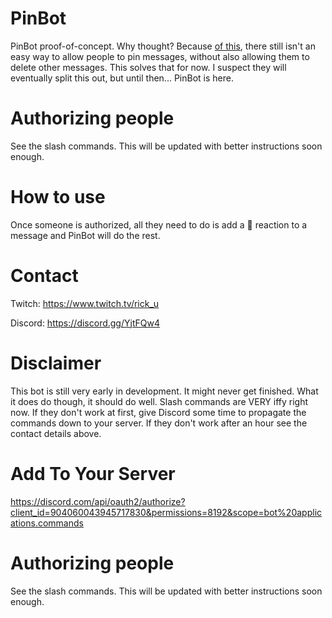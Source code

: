 # PinBot
PinBot proof-of-concept. Why thought? Because [of this](https://support.discord.com/hc/en-us/community/posts/360030264671 "Discord Support"), there still isn't an easy way to allow people to pin messages, without also allowing them to delete other messages. This solves that for now. I suspect they will eventually split this out, but until then... PinBot is here.

# Authorizing people
See the slash commands. This will be updated with better instructions soon enough.

# How to use
Once someone is authorized, all they need to do is add a 📌 reaction to a message and PinBot will do the rest.

# Contact
Twitch: https://www.twitch.tv/rick_u

Discord: https://discord.gg/YjtFQw4

# Disclaimer
This bot is still very early in development. It might never get finished. What it does do though, it should do well. Slash commands are VERY iffy right now. If they don't work at first, give Discord some time to propagate the commands down to your server. If they don't work after an hour see the contact details above.

# Add To Your Server
https://discord.com/api/oauth2/authorize?client_id=904060043945717830&permissions=8192&scope=bot%20applications.commands

# Authorizing people
See the slash commands. This will be updated with better instructions soon enough.
